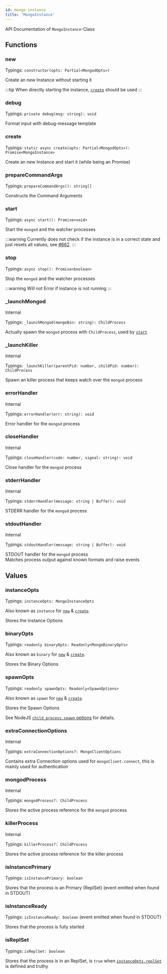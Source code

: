 ```yaml
---
id: mongo-instance
title: 'MongoInstance'
---
```


API Documentation of `MongoInstance`-Class

## Functions

### new

Typings: `constructor(opts: Partial<MongodOpts>)`

Create an new Instance without starting it

:::tip
When directly starting the instance, [`create`](#create) should be used
:::

### debug

Typings: `private debug(msg: string): void`

Format input with debug-message template

### create

Typings: `static async create(opts: Partial<MongodOpts>): Promise<MongoInstance>`

Create an new Instance and start it (while being an Promise)

### prepareCommandArgs

Typings: `prepareCommandArgs(): string[]`

Constructs the Command Arguments

### start

Typings: `async start(): Promise<void>`

Start the `mongod` and the watcher processes

:::warning
Currently does not check if the instance is in a correct state and just resets all values, see [#662](https://github.com/typegoose/mongodb-memory-server/issues/662).
:::

### stop

Typings: `async stop(): Promise<boolean>`

Stop the `mongod` and the watcher processes

:::warning
Will not Error if instance is not running
:::

### _launchMongod

<span class="badge badge--warning">Internal</span>

Typings: `_launchMongod(mongoBin: string): ChildProcess`

Actually spawn the `mongod` process with `ChildProcess`, used by [`start`](#start)

### _launchKiller

<span class="badge badge--warning">Internal</span>

Typings: `_launchKiller(parentPid: number, childPid: number): ChildProcess`

Spawn an killer process that keeps watch over the `mongod` process

### errorHandler

<span class="badge badge--warning">Internal</span>

Typings: `errorHandler(err: string): void`

Error handler for the `mongod` process

### closeHandler

<span class="badge badge--warning">Internal</span>

Typings: `closeHandler(code: number, signal: string): void`

Close handler for the `mongod` process

### stderrHandler

<span class="badge badge--warning">Internal</span>

Typings: `stderrHandler(message: string | Buffer): void`

STDERR handler for the `mongod` process

### stdoutHandler

<span class="badge badge--warning">Internal</span>

Typings: `stdoutHandler(message: string | Buffer): void`

STDOUT handler for the `mongod` process  
Matches process output against known formats and raise events

## Values

### instanceOpts

Typings: `instanceOpts: MongoInstanceOpts`

Also known as `instance` for [`new`](#new) & [`create`](#create).

Stores the Instance Options

### binaryOpts

Typings: `readonly binaryOpts: Readonly<MongoBinaryOpts>`

Also known as `binary` for [`new`](#new) & [`create`](#create).

Stores the Binary Options

### spawnOpts

Typings: `readonly spawnOpts: Readonly<SpawnOptions>`

Also known as `spawn` for [`new`](#new) & [`create`](#create).

Stores the Spawn Options

See NodeJS [`child_process.spawn` options](https://nodejs.org/api/child_process.html#child_processspawncommand-args-options) for details.

### extraConnectionOptions

<span class="badge badge--warning">Internal</span>

Typings: `extraConnectionOptions?: MongoClientOptions`

Contains extra Connection options used for `mongoClient.connect`, this is mainly used for authentication

### mongodProcess

<span class="badge badge--warning">Internal</span>

Typings: `mongodProcess?: ChildProcess`

Stores the active process reference for the `mongod` process

### killerProcess

<span class="badge badge--warning">Internal</span>

Typings: `killerProcess?: ChildProcess`

Stores the active process reference for the killer process

### isInstancePrimary

Typings: `isInstancePrimary: boolean`

Stores that the process is an Primary (ReplSet) (event emitted when found in STDOUT)

### isInstanceReady

Typings: `isInstanceReady: boolean` (event emitted when found in STDOUT)

Stores that the process is fully started

### isReplSet

Typings: `isReplSet: boolean`

Stores that the process is in an ReplSet, is `true` when [`instanceOpts.replSet`](#instanceopts) is defined and truthy
